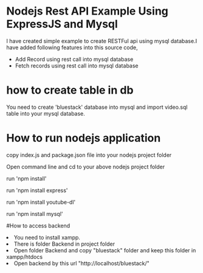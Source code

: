 <h1>Nodejs Rest API Example Using ExpressJS and Mysql</h1>
I have created simple example to create RESTFul api  using mysql database.I have added following features into this source code,
<ul>
<li>Add Record using rest call into mysql database</li>

<li>Fetch records using rest call into mysql database</li>
</ul>

# how to create table in db
You need to create 'bluestack' database into mysql and import video.sql table into your mysql database.

# How to run nodejs application
<p>copy index.js and package.json file into your nodejs project folder</p>
<p>Open command line and cd to your above nodejs project folder</p>
<p>run 'npm install'</p>
<p>run 'npm install express'</p>
<p>run 'npm install youtube-dl'</p>
<p>run 'npm install mysql'</p>

#How to access backend
<li>You need to install xampp.</li>
<li>There is folder Backend in project folder</li>
<li>Open folder Backend and copy "bluestack" folder and keep this folder in xampp/htdocs</li>
<li>Open backend by this url "http://localhost/bluestack/"</li>




